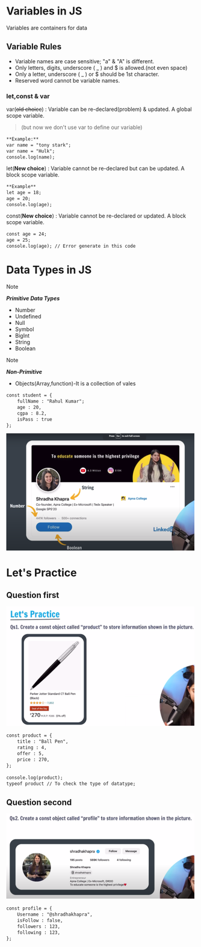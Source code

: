 # Variables in JS
Variables are containers for data


## Variable Rules 

* Variable names are case sensitive; "a" & "A" is different.
* Only letters, digits, underscore ( _ ) and $ is allowed.(not even space)
* Only a letter, underscore ( _ ) or $ should be 1st character.
* Reserved word cannot be variable names.

### let,const & var

var(~~old choice~~) : Variable can be re-declared(problem) & updated. A global scope variable.
>(but now we don't use var to define our variable)
```
**Example:** 
var name = "tony stark";
var name = "Hulk";
console.log(name);
```

let(**New choice**) : Variable cannot be re-declared but can be updated. A block scope variable.
```
**Example**
let age = 18;
age = 20;
console.log(age);
```

const(**New choice**) : Variable cannot be re-declared or updated. A block scope variable.
```
const age = 24;
age = 25;
console.log(age); // Error generate in this code
```

# Data Types in JS
>[!Note]
> ***Primitive Data Types***
> * Number            
> * Undefined
> * Null              
> * Symbol
> * BigInt            
> * String
> * Boolean

>[!Note]
> ***Non-Primitive***
> * Objects(Array,function)-It is a collection of vales
```
const student = {
    fullName : "Rahul Kumar";
    age : 20,
    cgpa : 8.2,
    isPass : true
};
```
<img width="500px" src="Screenshot 2024-04-12 091505.png" alt="Image showing use of data types">

# Let's Practice 
## Question first
<img width="500px" src="1.png" alt="">

```
const product = {
    title : "Ball Pen",
    rating : 4,
    offer : 5,
    price : 270,
};

console.log(product);
typeof product // To check the type of datatype;
```

## Question second
<img width="500px" src="2.png" alt="">

```
const profile = {
    Username : "@shradhakhapra",
    isFollow : false,
    followers : 123,
    following : 123,
};
```






